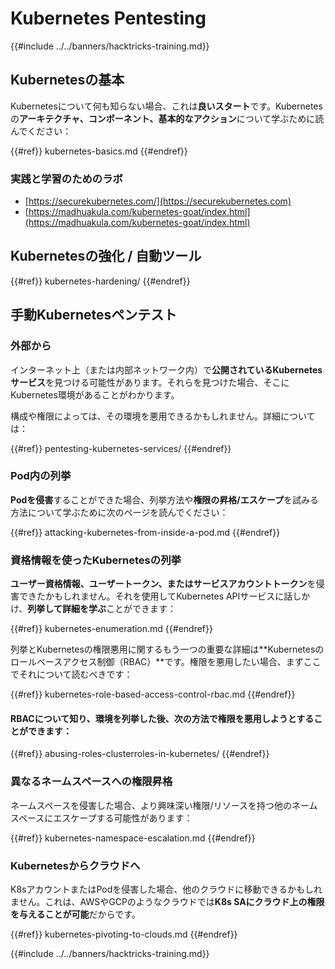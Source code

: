 # Kubernetes Pentesting

{{#include ../../banners/hacktricks-training.md}}

## Kubernetesの基本

Kubernetesについて何も知らない場合、これは**良いスタート**です。Kubernetesの**アーキテクチャ、コンポーネント、基本的なアクション**について学ぶために読んでください：

{{#ref}}
kubernetes-basics.md
{{#endref}}

### 実践と学習のためのラボ

- [https://securekubernetes.com/](https://securekubernetes.com)
- [https://madhuakula.com/kubernetes-goat/index.html](https://madhuakula.com/kubernetes-goat/index.html)

## Kubernetesの強化 / 自動ツール

{{#ref}}
kubernetes-hardening/
{{#endref}}

## 手動Kubernetesペンテスト

### 外部から

インターネット上（または内部ネットワーク内）で**公開されているKubernetesサービス**を見つける可能性があります。それらを見つけた場合、そこにKubernetes環境があることがわかります。

構成や権限によっては、その環境を悪用できるかもしれません。詳細については：

{{#ref}}
pentesting-kubernetes-services/
{{#endref}}

### Pod内の列挙

**Podを侵害**することができた場合、列挙方法や**権限の昇格/エスケープ**を試みる方法について学ぶために次のページを読んでください：

{{#ref}}
attacking-kubernetes-from-inside-a-pod.md
{{#endref}}

### 資格情報を使ったKubernetesの列挙

**ユーザー資格情報、ユーザートークン、またはサービスアカウントトークン**を侵害できたかもしれません。それを使用してKubernetes APIサービスに話しかけ、**列挙して詳細を学ぶ**ことができます：

{{#ref}}
kubernetes-enumeration.md
{{#endref}}

列挙とKubernetesの権限悪用に関するもう一つの重要な詳細は**Kubernetesのロールベースアクセス制御（RBAC）**です。権限を悪用したい場合、まずここでそれについて読むべきです：

{{#ref}}
kubernetes-role-based-access-control-rbac.md
{{#endref}}

#### RBACについて知り、環境を列挙した後、次の方法で権限を悪用しようとすることができます：

{{#ref}}
abusing-roles-clusterroles-in-kubernetes/
{{#endref}}

### 異なるネームスペースへの権限昇格

ネームスペースを侵害した場合、より興味深い権限/リソースを持つ他のネームスペースにエスケープする可能性があります：

{{#ref}}
kubernetes-namespace-escalation.md
{{#endref}}

### Kubernetesからクラウドへ

K8sアカウントまたはPodを侵害した場合、他のクラウドに移動できるかもしれません。これは、AWSやGCPのようなクラウドでは**K8s SAにクラウド上の権限を与えることが可能**だからです。

{{#ref}}
kubernetes-pivoting-to-clouds.md
{{#endref}}

{{#include ../../banners/hacktricks-training.md}}
